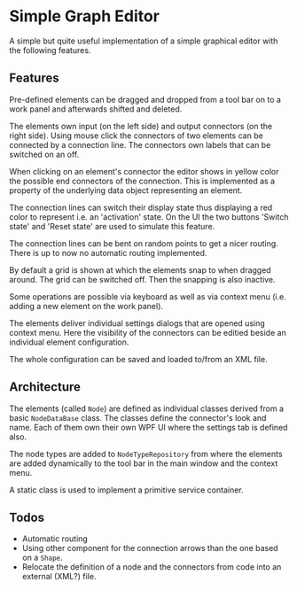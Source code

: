 # Simple Graph Editor

A simple but quite useful implementation of a simple graphical editor with the following features.

## Features

Pre-defined elements can be dragged and dropped from a tool bar on to a work panel and afterwards shifted and deleted.

The elements own input (on the left side) and output connectors (on the right side). Using mouse click the connectors of two elements can be connected by a connection line. The connectors own labels that can be switched on an off.

When clicking on an element's connector the editor shows in yellow color the possible end connectors of the connection. This is implemented as a property of the underlying data object representing an element.

The connection lines can switch their display state thus displaying a red color to represent i.e. an 'activation' state. On the UI the two buttons 'Switch state' and 'Reset state' are used to simulate this feature.

The connection lines can be bent on random points to get a nicer routing. There is up to now no automatic routing implemented.

By default a grid is shown at which the elements snap to when dragged around. The grid can be switched off. Then the snapping is also inactive.

Some operations are possible via keyboard as well as via context menu (i.e. adding a new element on the work panel).

The elements deliver individual settings dialogs that are opened using context menu. Here the visibility of the connectors can be editied beside an individual element configuration.

The whole configuration can be saved and loaded to/from an XML file.

## Architecture

The elements (called `Node`) are defined as individual classes derived from a basic `NodeDataBase` class. The classes define the connector's look and name. Each of them own their own WPF UI where the settings tab is defined also.

The node types are added to `NodeTypeRepository` from where the elements are added dynamically to the tool bar in the main window and the context menu.

A static class is used to implement a primitive service container.

## Todos

- Automatic routing
- Using other component for the connection arrows than the one based on a `Shape`.
- Relocate the definition of a node and the connectors from code into an external (XML?) file.
